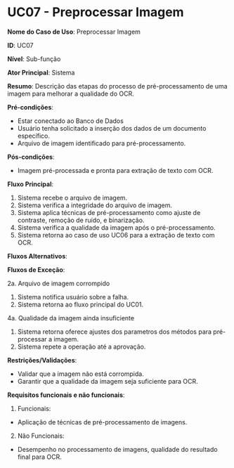 # UC07 - Preprocessar Imagem

**Nome do Caso de Uso**: Preprocessar Imagem

**ID**: UC07

**Nível**: Sub-função

**Ator Principal**: Sistema

**Resumo**: Descrição das etapas do processo de pré-processamento de uma imagem para melhorar a qualidade do OCR.

**Pré-condições**: 

- Estar conectado ao Banco de Dados 
- Usuário tenha solicitado a inserção dos dados de um documento específico.
- Arquivo de imagem identificado para pré-processamento.

**Pós-condições**: 

- Imagem pré-processada e pronta para extração de texto com OCR.

**Fluxo Principal**:

1. Sistema recebe o arquivo de imagem.
2. Sistema verifica a integridade do arquivo de imagem.
3. Sistema aplica técnicas de pré-processamento como ajuste de contraste, remoção de ruído, e binarização.
4. Sistema verifica a qualidade da imagem após o pré-processamento.
5. Sistema retorna ao caso de uso UC06 para a extração de texto com OCR.

**Fluxos Alternativos**:

**Fluxos de Exceção**:

2a. Arquivo de imagem corrompido

1. Sistema notifica usuário sobre a falha.
2. Sistema retorna ao fluxo principal do UC01.

4a. Qualidade da imagem ainda insuficiente

1. Sistema retorna oferece ajustes dos parametros dos métodos para pré-processar a imagem.
2. Sistema repete a operação até a aprovação.

**Restrições/Validações**:

- Validar que a imagem não está corrompida.
- Garantir que a qualidade da imagem seja suficiente para OCR.

**Requisitos funcionais e não funcionais**:

1. Funcionais: 

- Aplicação de técnicas de pré-processamento de imagens.

2. Não Funcionais: 

- Desempenho no processamento de imagens, qualidade do resultado final para OCR.